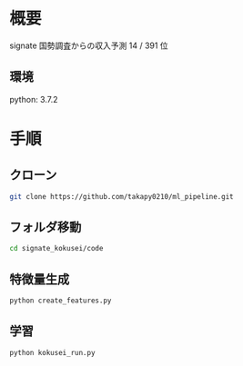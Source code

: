 # 概要

signate 国勢調査からの収入予測
14 / 391 位

## 環境
python: 3.7.2

# 手順

## クローン
```sh
git clone https://github.com/takapy0210/ml_pipeline.git
```

## フォルダ移動
```sh
cd signate_kokusei/code
```

## 特徴量生成
```sh
python create_features.py
```

## 学習
```sh
python kokusei_run.py
```
